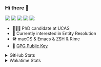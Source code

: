 ### Hi there 👋

[![](https://img.shields.io/badge/-Email-325180?logo=maildotru&logoColor=white&style=flat-square)](mailto:hi@wang.tianshu.me)
[![](https://img.shields.io/badge/-GitHub-black?logo=GitHub&style=flat-square)](https://github.com/tshu-w)
[![](https://img.shields.io/badge/-Telegram-26a5e4?labelColor=fafafa&logo=telegram&style=flat-square)](https://t.me/tshu_w) 
[![](https://img.shields.io/badge/-Twitter-1da1f2?logo=Twitter&logoColor=white&style=flat-square)](https://twitter.com/tshu_w)
[![](https://komarev.com/ghpvc/?username=tshu-w&color=blueviolet&style=flat-square)]()



- 🧑🏻‍🎓 PhD candidate at UCAS
- 🔭 Currently interested in Entity Resolution
- 🛠 macOS & Emacs & ZSH & Rime
- 🔑 [GPG Public Key](https://github.com/tshu-w/dotfiles/blob/main/config/gnupg/public.asc)

<details>

<summary>GitHub Stats</summary>

![Tianshu's GitHub stats](https://github-readme-stats.vercel.app/api?username=tshu-w&show_icons=true&theme=buefy&count_private=true)
  
</details>


<details>
  <summary>Wakatime Stats</summary>

  Currently, files accessed by tramp cannot be tracked by wakatime, see https://github.com/wakatime/wakatime-mode/issues/27
  <br>
  
<!--START_SECTION:waka-->
![Code Time](http://img.shields.io/badge/Code%20Time-6%2C434%20hrs%2027%20mins-blue)

**I'm a Night 🦉** 

```text
🌞 Morning                262 commits         ██░░░░░░░░░░░░░░░░░░░░░░░   09.93 % 
🌆 Daytime                964 commits         █████████░░░░░░░░░░░░░░░░   36.53 % 
🌃 Evening                1139 commits        ███████████░░░░░░░░░░░░░░   43.16 % 
🌙 Night                  274 commits         ███░░░░░░░░░░░░░░░░░░░░░░   10.38 % 
```
📅 **I'm Most Productive on Tuesday** 

```text
Monday                   453 commits         ████░░░░░░░░░░░░░░░░░░░░░   17.17 % 
Tuesday                  691 commits         ███████░░░░░░░░░░░░░░░░░░   26.18 % 
Wednesday                358 commits         ███░░░░░░░░░░░░░░░░░░░░░░   13.57 % 
Thursday                 180 commits         ██░░░░░░░░░░░░░░░░░░░░░░░   06.82 % 
Friday                   472 commits         ████░░░░░░░░░░░░░░░░░░░░░   17.89 % 
Saturday                 324 commits         ███░░░░░░░░░░░░░░░░░░░░░░   12.28 % 
Sunday                   161 commits         ██░░░░░░░░░░░░░░░░░░░░░░░   06.10 % 
```


📊 **This Week I Spent My Time On** 

```text
💬 Programming Languages: 
sh                       15 hrs 29 mins      █████████████████████████   100.00 % 

🔥 Editors: 
Zsh                      15 hrs 29 mins      █████████████████████████   100.00 % 

🐱‍💻 Projects: 
uniblocker               8 hrs 53 mins       ██████████████░░░░░░░░░░░   57.45 % 
Terminal                 4 hrs 11 mins       ███████░░░░░░░░░░░░░░░░░░   27.01 % 
NNBlocker                1 hr 35 mins        ███░░░░░░░░░░░░░░░░░░░░░░   10.28 % 
zsh-autocomplete         23 mins             █░░░░░░░░░░░░░░░░░░░░░░░░   02.53 % 
lit-arkent               14 mins             ░░░░░░░░░░░░░░░░░░░░░░░░░   01.54 % 

💻 Operating System: 
Linux                    11 hrs 27 mins      ██████████████████░░░░░░░   73.98 % 
Mac                      4 hrs 1 min         ███████░░░░░░░░░░░░░░░░░░   26.02 % 
```

**I Mostly Code in Python** 

```text
Python                   19 repos            █████████░░░░░░░░░░░░░░░░   35.85 % 
Emacs Lisp               10 repos            █████░░░░░░░░░░░░░░░░░░░░   18.87 % 
Ruby                     3 repos             █░░░░░░░░░░░░░░░░░░░░░░░░   05.66 % 
Jupyter Notebook         2 repos             █░░░░░░░░░░░░░░░░░░░░░░░░   03.77 % 
Lua                      1 repo              ░░░░░░░░░░░░░░░░░░░░░░░░░   01.89 % 
```




 Last Updated on 08/05/2023 08:14:16 UTC
<!--END_SECTION:waka-->
</details>
